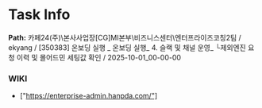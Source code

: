 # Task Info

**Path:** 카페24(주)\본사사업장\[CG]MI본부\비즈니스센터\엔터프라이즈코칭2팀 / ekyang / [350383] 온보딩 실행 _ 온보딩 실행_ 4. 슬랙 및 채널 운영_ └제외엔진 요청 이력 및 몰어드민 세팅값 확인 / 2025-10-01_00-00-00

### WIKI
- ["https://enterprise-admin.hanpda.com/"]

